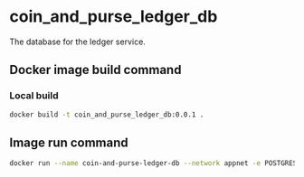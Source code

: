 # coin_and_purse_ledger_db
The database for the ledger service.

## Docker image build command

### Local build
```Bash
docker build -t coin_and_purse_ledger_db:0.0.1 .
```

## Image run command

```Bash
docker run --name coin-and-purse-ledger-db --network appnet -e POSTGRES_PASSWORD=test -e POSTGRES_USER=superledger -d coin_and_purse_ledger_db:0.0.1
```
